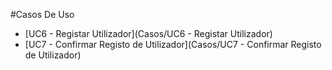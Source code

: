 #Casos De Uso

* [UC6 - Registar Utilizador](Casos/UC6 - Registar Utilizador)
* [UC7 - Confirmar Registo de Utilizador](Casos/UC7 - Confirmar Registo de Utilizador)
